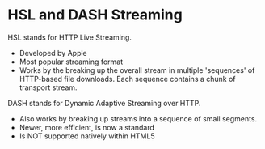 # HSL and DASH Streaming

HSL stands for HTTP Live Streaming. 
- Developed by Apple
- Most popular streaming format
- Works by the breaking up the overall stream in multiple 'sequences' of HTTP-based file downloads. Each sequence contains a chunk of transport stream. 

DASH stands for Dynamic Adaptive Streaming over HTTP.
- Also works by breaking up streams into a sequence of small segments.
- Newer, more efficient, is now a standard
- Is NOT supported natively within HTML5


